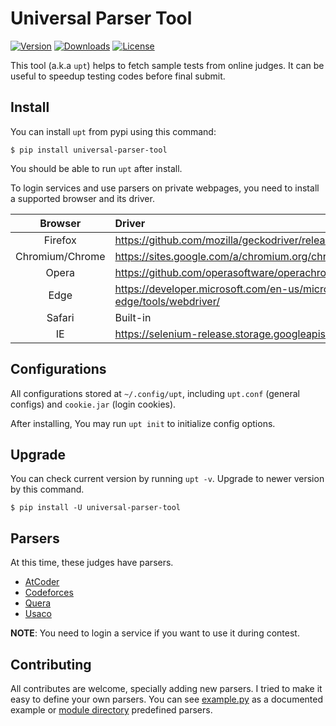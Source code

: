 # Universal Parser Tool
[![Version](https://img.shields.io/pypi/v/universal-parser-tool?color=green)](https://pypi.org/project/universal-parser-tool/)
[![Downloads](https://pepy.tech/badge/universal-parser-tool)](https://pepy.tech/project/universal-parser-tool)
[![License](https://img.shields.io/pypi/l/universal-parser-tool)](https://github.com/ParsaAlizadeh/universal-parser-tool/blob/main/LICENSE)

This tool (a.k.a `upt`) helps to fetch sample tests from online judges.
It can be useful to speedup testing codes before final submit.

## Install

You can install `upt` from pypi using this command:

```
$ pip install universal-parser-tool
```

You should be able to run `upt` after install.

To login services and use parsers on private webpages, you need to install a supported browser and its driver.

|Browser|Driver|Supported|Tested|
|:-----:|:-----|:-------:|:----:|
|Firefox|https://github.com/mozilla/geckodriver/releases|✅|✅|
|Chromium/Chrome|https://sites.google.com/a/chromium.org/chromedriver/downloads|✅|✅|
|Opera|https://github.com/operasoftware/operachromiumdriver/releases|✅|❌|
|Edge|https://developer.microsoft.com/en-us/microsoft-edge/tools/webdriver/|✅|❌|
|Safari|Built-in|✅|❌|
|IE|https://selenium-release.storage.googleapis.com/index.html|❌|❌|

## Configurations

All configurations stored at `~/.config/upt`, including `upt.conf` (general configs) and `cookie.jar` (login cookies).

After installing, You may run `upt init` to initialize config options.

## Upgrade
You can check current version by running `upt -v`. Upgrade to newer version by this command.

```
$ pip install -U universal-parser-tool
```

## Parsers

At this time, these judges have parsers.

- [AtCoder](https://github.com/ParsaAlizadeh/universal-parser-tool/wiki/AtCoder)
- [Codeforces](https://github.com/ParsaAlizadeh/universal-parser-tool/wiki/Codeforces)
- [Quera](https://github.com/ParsaAlizadeh/universal-parser-tool/wiki/Quera)
- [Usaco](https://github.com/ParsaAlizadeh/universal-parser-tool/wiki/Usaco)

**NOTE**: You need to login a service if you want to use it during contest.

## Contributing

All contributes are welcome, specially adding new parsers.
I tried to make it easy to define your own parsers.
You can see [example.py](example/example.py) as a documented example
or [module directory](upt/) predefined parsers.
